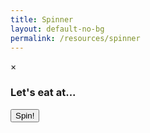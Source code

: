 ```yaml
---
title: Spinner
layout: default-no-bg
permalink: /resources/spinner
---
```


<div id="myModal" class="modal">
  <div class="modal-content">
    <span class="close">&times;</span>
    <p id="myModalResult"></p>
    <p id="myModalImage"></p>
    <p id="myModalInfo"></p>
  </div>
</div>

<div class="main-contents-area">
  <h3 class="no-bg">Let's eat at...</h3>
  <input type="button" value="Spin!" style="float:left;" id='spin' />
  <canvas id="canvas" width="500" height="500"></canvas>
  <script src="{{ site.baseurl }}/assets/js/spinner.js"></script>
</div>
